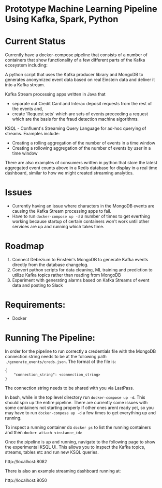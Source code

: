 # Prototype Machine Learning Pipeline Using Kafka, Spark, Python


# Current Status

Currently have a docker-compose pipeline that consists of a number of containers that show functionality of a few different parts of the Kafka ecosystem including:

A python script that uses the Kafka producer library and MongoDB to generates anonymized event data based on real Einstein data and deliver it into a Kafka stream.

Kafka Stream processing apps written in Java that

- separate out Credit Card and Interac deposit requests from the rest of the events and,
- create 'Request sets' which are sets of events preceeding a request which are the basis for the fraud detection machine algorithms.

KSQL - Confluent's Streaming Query Language for ad-hoc querying of streams. Examples include:

- Creating a rolling aggregation of the number of events in a time window
- Creating a rollowing aggregation of the number of events by user in a time window

There are also examples of consumers written in python that store the latest aggregated event counts above in a Redis database for display in a real time dashboard, similar to how we might created streaming analytics.

# Issues

- Currently having an issue where characters in the MongoDB events are causing the Kafka Stream processing apps to fail.
- Have to run `docker-compose up -d` a number of times to get everthing working because startup of certain containers won't work until other services are up and running which takes time.

# Roadmap

1. Connect Debezium to Einstein's MongoDB to generate Kafka events directly from the database changelog.
2. Convert python scripts for data cleaning, ML training and prediction to utilize Kafka topics rather than reading from MongoDB
3. Experiment with generating alarms based on Kafka Streams of event data and posting to Slack

# Requirements:

- Docker

# Running The Pipeline:

In order for the pipeline to run correctly a credentials file with the MongoDB connection string needs to be at the following path `./generate_events/creds.json`. The format of the file is:

```
{
	"connection_string": <connection_string>
}
```

The connection string needs to be shared with you via LastPass.

In bash, while in the top level directory run `docker-compose up -d`. This should spin up the entire pipeline. There are currently some issues with some containers not starting properly if other ones arent ready yet, so you may have to run `docker-compose up -d` a few times to get everything up and running.

To inspect a running container do `docker ps` to list the running containers and then `docker attach <instance_id>`

Once the pipeline is up and running, navigate to the following page to show the experimental KSQL UI. This allows you to inspect the Kafka topics, streams, tables etc and run new KSQL queries.

http://localhost:8082

There is also an example streaming dashboard running at:

http://localhost:8050



